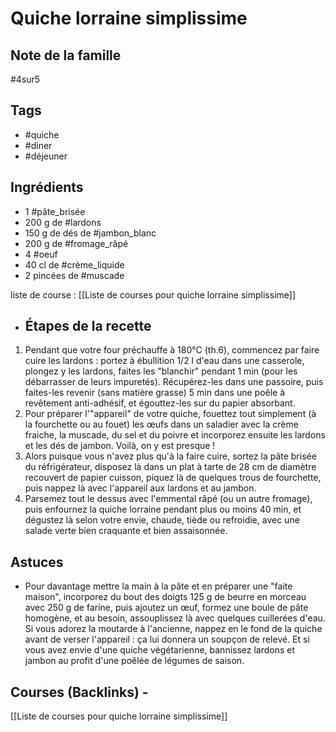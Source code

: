 # Quiche lorraine simplissime
## Note de la famille
#4sur5
## Tags 
- #quiche
-  #diner
- #déjeuner


## Ingrédients 

- 1 #pâte_brisée
- 200 g de #lardons
- 150 g de dés de #jambon_blanc
- 200 g de #fromage_râpé
- 4 #oeuf
- 40 cl de #crème_liquide
- 2 pincées de #muscade

liste de course : [[Liste de courses pour quiche lorraine simplissime]]

- ## Étapes de la recette 

1. Pendant que votre four préchauffe à 180°C (th.6), commencez par faire cuire les lardons : portez à ébullition 1/2 l d'eau dans une casserole, plongez y les lardons, faites les "blanchir" pendant 1 min (pour les débarrasser de leurs impuretés). Récupérez-les dans une passoire, puis faites-les revenir (sans matière grasse) 5 min dans une poêle à revêtement anti-adhésif, et égouttez-les sur du papier absorbant.
2. Pour préparer l'"appareil" de votre quiche, fouettez tout simplement (à la fourchette ou au fouet) les œufs dans un saladier avec la crème fraiche, la muscade, du sel et du poivre et incorporez ensuite les lardons et les dés de jambon. Voilà, on y est presque !
3. Alors puisque vous n'avez plus qu'à la faire cuire, sortez la pâte brisée du réfrigérateur, disposez là dans un plat à tarte de 28 cm de diamètre recouvert de papier cuisson, piquez là de quelques trous de fourchette, puis nappez là avec l'appareil aux lardons et au jambon.
4. Parsemez tout le dessus avec l'emmental râpé (ou un autre fromage), puis enfournez la quiche lorraine pendant plus ou moins 40 min, et dégustez là selon votre envie, chaude, tiède ou refroidie, avec une salade verte bien craquante et bien assaisonnée.
## Astuces

  - Pour davantage mettre la main à la pâte et en préparer une "faite maison", incorporez du bout des doigts 125 g de beurre en morceau avec 250 g de farine, puis ajoutez un œuf, formez une boule de pâte homogène, et au besoin, assouplissez là avec quelques cuillerées d'eau. Si vous adorez la moutarde à l'ancienne, nappez en le fond de la quiche avant de verser l'appareil : ça lui donnera un soupçon de relevé. Et si vous avez envie d'une quiche végétarienne, bannissez lardons et jambon au profit d'une poêlée de légumes de saison.

## Courses (Backlinks) - 
[[Liste de courses pour quiche lorraine simplissime]]
